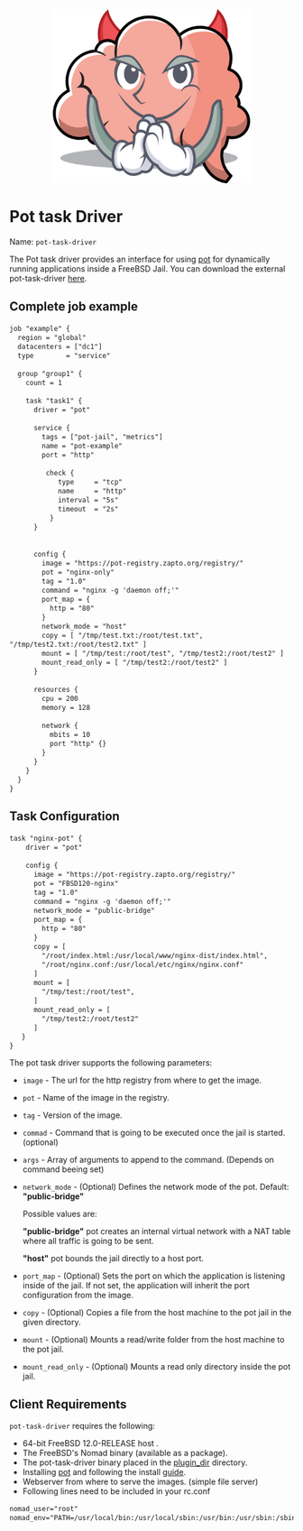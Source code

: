 <p align="center">
<img width="350" src="mascot.png" />
</p>

# Pot task Driver

Name: `pot-task-driver`

The Pot task driver provides an interface for using [pot][pot-github-repo] for dynamically running applications inside a FreeBSD Jail. 
You can download the external pot-task-driver [here][pot-task-driver].

## Complete job example

```hcl
job "example" {
  region = "global"
  datacenters = ["dc1"]
  type        = "service"

  group "group1" {
    count = 1 

    task "task1" {
      driver = "pot"
      
      service {
        tags = ["pot-jail", "metrics"]
        name = "pot-example"
        port = "http"
       
         check {
            type     = "tcp"
            name     = "http"
            interval = "5s"
            timeout  = "2s"
          }
      }


      config {
        image = "https://pot-registry.zapto.org/registry/"
        pot = "nginx-only"
        tag = "1.0"
        command = "nginx -g 'daemon off;'"
        port_map = { 
          http = "80"
        }
        network_mode = "host"
        copy = [ "/tmp/test.txt:/root/test.txt", "/tmp/test2.txt:/root/test2.txt" ]
        mount = [ "/tmp/test:/root/test", "/tmp/test2:/root/test2" ]
        mount_read_only = [ "/tmp/test2:/root/test2" ] 
      }
      
      resources {
        cpu = 200
        memory = 128
        
        network {
          mbits = 10
          port "http" {}
        }
      }
    }
  }
}
```

## Task Configuration

```hcl
task "nginx-pot" {
    driver = "pot"

    config {
      image = "https://pot-registry.zapto.org/registry/"
      pot = "FBSD120-nginx"
      tag = "1.0"
      command = "nginx -g 'daemon off;'"
      network_mode = "public-bridge" 
      port_map = {
        http = "80"
      }
      copy = [
        "/root/index.html:/usr/local/www/nginx-dist/index.html",
        "/root/nginx.conf:/usr/local/etc/nginx/nginx.conf"
      ]
      mount = [ 
        "/tmp/test:/root/test",  
      ]
      mount_read_only = [
        "/tmp/test2:/root/test2"
      ]
   }
}
```

The pot task driver supports the following parameters: 

* `image` - The url for the http registry from where to get the image.

* `pot` - Name of the image in the registry.

* `tag` - Version of the image.
 
* `commad` - Command that is going to be executed once the jail is started. (optional)

* `args` - Array of arguments to append to the command. (Depends on command beeing set)

* `network_mode` - (Optional) Defines the network mode of the pot. Default: **"public-bridge"**

  Possible values are:
  
  **"public-bridge"**  pot creates an internal virtual network with a NAT table where all traffic is going to be sent.
  
  **"host"** pot bounds the jail directly to a host port.

* `port_map` - (Optional) Sets the port on which the application is listening inside of the jail. If not set, the application will inherit the port configuration from the image.

* `copy` - (Optional) Copies a file from the host machine to the pot jail in the given directory.

* `mount` - (Optional) Mounts a read/write folder from the host machine to the pot jail.

* `mount_read_only` - (Optional) Mounts a read only directory inside the pot jail.

## Client Requirements

`pot-task-driver` requires the following:

* 64-bit FreeBSD 12.0-RELEASE host .
* The FreeBSD's Nomad binary (available as a package).
* The pot-task-driver binary placed in the [plugin_dir][plugin_dir] directory. 
* Installing [pot][pot-github-repo] and following the install [guide][pot-install-guide].
* Webserver from where to serve the images. (simple file server)
* Following lines need to be included in your rc.conf

```
nomad_user="root"
nomad_env="PATH=/usr/local/bin:/usr/local/sbin:/usr/bin:/usr/sbin:/sbin:/bin"
```

[pot-task-driver]: https://github.com/trivago/pot-task-driver
[plugin_dir]: /docs/configuration/index.html#plugin_dir
[pot-github-repo]: https://github.com/pizzamig/pot
[pot-install-guide]: https://github.com/pizzamig/pot/blob/master/share/doc/pot/Installation.md
